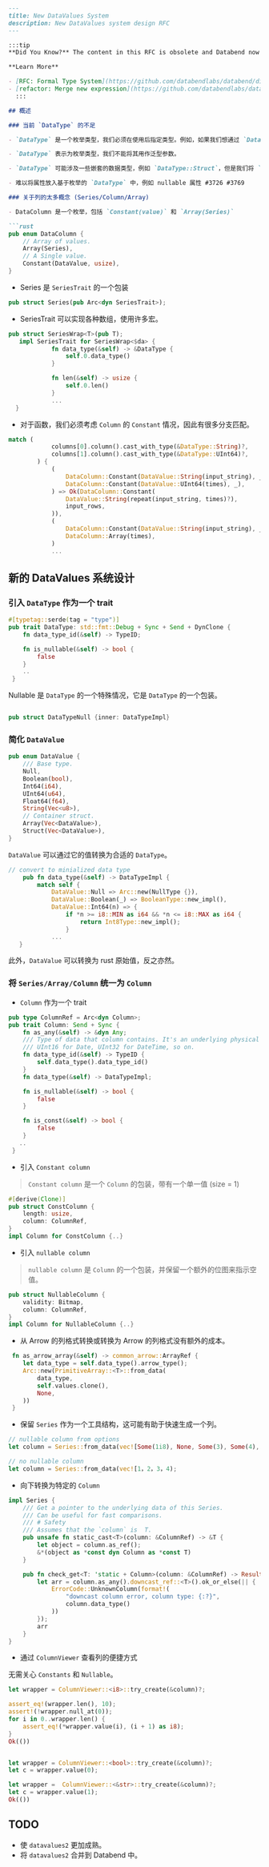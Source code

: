 ```markdown
---
title: New DataValues System
description: New DataValues system design RFC
---

:::tip
**Did You Know?** The content in this RFC is obsolete and Databend now has a formal type system.

**Learn More**

- [RFC: Formal Type System](https://github.com/databendlabs/databend/discussions/5438)
- [refactor: Merge new expression](https://github.com/databendlabs/databend/pull/9411)
  :::

## 概述

### 当前 `DataType` 的不足

- `DataType` 是一个枚举类型，我们必须在使用后指定类型。例如，如果我们想通过 `DataType` 创建反序列化器/序列化器，我们应该总是进行匹配。这并不意味着匹配是不必要的。如果我们想向 `DataType` 添加越来越多的函数，匹配可能会非常烦人。

- `DataType` 表示为枚举类型，我们不能将其用作泛型参数。

- `DataType` 可能涉及一些嵌套的数据类型，例如 `DataType::Struct`，但是我们将 `DataField` 放在 `DataType` 内部，这在逻辑上是不合理的。

- 难以将属性放入基于枚举的 `DataType` 中，例如 nullable 属性 #3726 #3769

### 关于列的太多概念 (Series/Column/Array)

- DataColumn 是一个枚举，包括 `Constant(value)` 和 `Array(Series)`

```rust
pub enum DataColumn {
    // Array of values.
    Array(Series),
    // A Single value.
    Constant(DataValue, usize),
}
```

- Series 是 `SeriesTrait` 的一个包装

```rust
pub struct Series(pub Arc<dyn SeriesTrait>);
```

- SeriesTrait 可以实现各种数组，使用许多宏。

```rust
pub struct SeriesWrap<T>(pub T);
   impl SeriesTrait for SeriesWrap<$da> {
            fn data_type(&self) -> &DataType {
                self.0.data_type()
            }

            fn len(&self) -> usize {
                self.0.len()
            }
            ...
  }
```

- 对于函数，我们必须考虑 `Column` 的 `Constant` 情况，因此有很多分支匹配。

```rust
match (
            columns[0].column().cast_with_type(&DataType::String)?,
            columns[1].column().cast_with_type(&DataType::UInt64)?,
        ) {
            (
                DataColumn::Constant(DataValue::String(input_string), _),
                DataColumn::Constant(DataValue::UInt64(times), _),
            ) => Ok(DataColumn::Constant(
                DataValue::String(repeat(input_string, times)?),
                input_rows,
            )),
            (
                DataColumn::Constant(DataValue::String(input_string), _),
                DataColumn::Array(times),
            )
            ...
```

## 新的 DataValues 系统设计

### 引入 `DataType` 作为一个 trait

```rust
#[typetag::serde(tag = "type")]
pub trait DataType: std::fmt::Debug + Sync + Send + DynClone {
    fn data_type_id(&self) -> TypeID;

    fn is_nullable(&self) -> bool {
        false
    }
    ..
 }
```

Nullable 是 `DataType` 的一个特殊情况，它是 `DataType` 的一个包装。

```rust

pub struct DataTypeNull {inner: DataTypeImpl}
```

### 简化 `DataValue`

```rust
pub enum DataValue {
    /// Base type.
    Null,
    Boolean(bool),
    Int64(i64),
    UInt64(u64),
    Float64(f64),
    String(Vec<u8>),
    // Container struct.
    Array(Vec<DataValue>),
    Struct(Vec<DataValue>),
}
```

`DataValue` 可以通过它的值转换为合适的 `DataType`。

```rust
// convert to minialized data type
    pub fn data_type(&self) -> DataTypeImpl {
        match self {
            DataValue::Null => Arc::new(NullType {}),
            DataValue::Boolean(_) => BooleanType::new_impl(),
            DataValue::Int64(n) => {
                if *n >= i8::MIN as i64 && *n <= i8::MAX as i64 {
                    return Int8Type::new_impl();
                }
            ...
   }
```

此外，`DataValue` 可以转换为 rust 原始值，反之亦然。

### 将 `Series/Array/Column` 统一为 `Column`

- `Column` 作为一个 trait

```rust
pub type ColumnRef = Arc<dyn Column>;
pub trait Column: Send + Sync {
    fn as_any(&self) -> &dyn Any;
    /// Type of data that column contains. It's an underlying physical type:
    /// UInt16 for Date, UInt32 for DateTime, so on.
    fn data_type_id(&self) -> TypeID {
        self.data_type().data_type_id()
    }
    fn data_type(&self) -> DataTypeImpl;

    fn is_nullable(&self) -> bool {
        false
    }

    fn is_const(&self) -> bool {
        false
    }
   ..
 }

```

- 引入 `Constant column`

> `Constant column` 是一个 `Column` 的包装，带有一个单一值 (size = 1)

```rust
#[derive(Clone)]
pub struct ConstColumn {
    length: usize,
    column: ColumnRef,
}
impl Column for ConstColumn {..}
```

- 引入 `nullable column`

> `nullable column` 是 `Column` 的一个包装，并保留一个额外的位图来指示空值。

```rust
pub struct NullableColumn {
    validity: Bitmap,
    column: ColumnRef,
}
impl Column for NullableColumn {..}
```

- 从 Arrow 的列格式转换或转换为 Arrow 的列格式没有额外的成本。

```rust
 fn as_arrow_array(&self) -> common_arrow::ArrayRef {
    let data_type = self.data_type().arrow_type();
    Arc::new(PrimitiveArray::<T>::from_data(
        data_type,
        self.values.clone(),
        None,
    ))
 }
```

- 保留 `Series` 作为一个工具结构，这可能有助于快速生成一个列。

```rust
// nullable column from options
let column = Series::from_data(vec![Some(1i8), None, Some(3), Some(4), Some(5)]);

// no nullable column
let column = Series::from_data(vec![1，2，3，4);
```

- 向下转换为特定的 `Column`

```rust
impl Series {
    /// Get a pointer to the underlying data of this Series.
    /// Can be useful for fast comparisons.
    /// # Safety
    /// Assumes that the `column` is  T.
    pub unsafe fn static_cast<T>(column: &ColumnRef) -> &T {
        let object = column.as_ref();
        &*(object as *const dyn Column as *const T)
    }

    pub fn check_get<T: 'static + Column>(column: &ColumnRef) -> Result<&T> {
        let arr = column.as_any().downcast_ref::<T>().ok_or_else(|| {
            ErrorCode::UnknownColumn(format!(
                "downcast column error, column type: {:?}",
                column.data_type()
            ))
        });
        arr
    }
}
```

- 通过 `ColumnViewer` 查看列的便捷方式

无需关心 `Constants` 和 `Nullable`。

```rust
let wrapper = ColumnViewer::<i8>::try_create(&column)?;

assert_eq!(wrapper.len(), 10);
assert!(!wrapper.null_at(0));
for i in 0..wrapper.len() {
    assert_eq!(*wrapper.value(i), (i + 1) as i8);
}
Ok(())


let wrapper = ColumnViewer::<bool>::try_create(&column)?;
let c = wrapper.value(0);

let wrapper =  ColumnViewer::<&str>::try_create(&column)?;
let c = wrapper.value(1);
Ok(())
```

## TODO

- 使 `datavalues2` 更加成熟。
- 将 `datavalues2` 合并到 Databend 中。
```